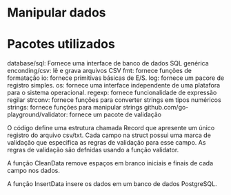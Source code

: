# Manipular dados 



# Pacotes utilizados 

database/sql: Fornece uma interface de banco de dados SQL genérica
enconding/csv: lê e grava arquivos CSV
fmt: fornece funções de formatação 
io: fornece primitivas básicas de E/S.
log: fornece um pacore de registro simples.
os: fornece uma interface independente de uma platafora para o sistema operacional.
regexp: fornece funcionalidade de expressão regilar 
strconv: fornece funções para converter strings em tipos numéricos
strings: fornece funções para manipular strings
github.com/go-playground/validator: fornece um pacote de validação 


O código define uma estrutura chamada Record que apresente um único registro do arquivo csv/txt. Cada campo na struct possui uma marca de validação que especifica as regras de validação para esse campo. As regras de validação são defnidas usando a função validator. 

A função CleanData remove espaços em branco iniciais e finais de cada campo nos dados. 

A função InsertData insere os dados em um banco de dados PostgreSQL.